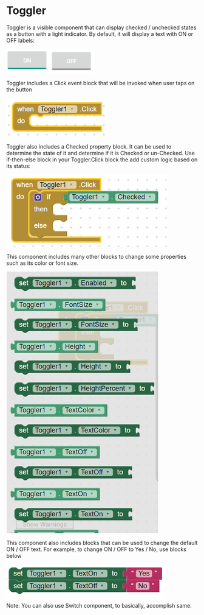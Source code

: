 # Toggler

Toggler is a visible component that can display checked / unchecked states as a button with a light indicator. By default, it will display a text with ON or OFF labels:

![](../../../.gitbook/assets/image%20%2842%29.png)

Toggler includes a Click event block that will be invoked when user taps on the button

![](../../../.gitbook/assets/image%20%2861%29.png)

Toggler also includes a Checked property block. It can be used to determine the state of it and determine if it is Checked or un-Checked. Use if-then-else block in your Toggler.Click block the add custom logic based on its status:

![](../../../.gitbook/assets/image%20%2849%29.png)

This component includes many other blocks to change some properties such as its color or font size. 

![](../../../.gitbook/assets/image%20%2871%29.png)

This component also includes blocks that can be used to change the default ON / OFF text. For example, to change ON / OFF to Yes / No, use blocks below

![](../../../.gitbook/assets/image%20%2830%29.png)

Note: You can also use Switch component, to basically, accomplish same.

